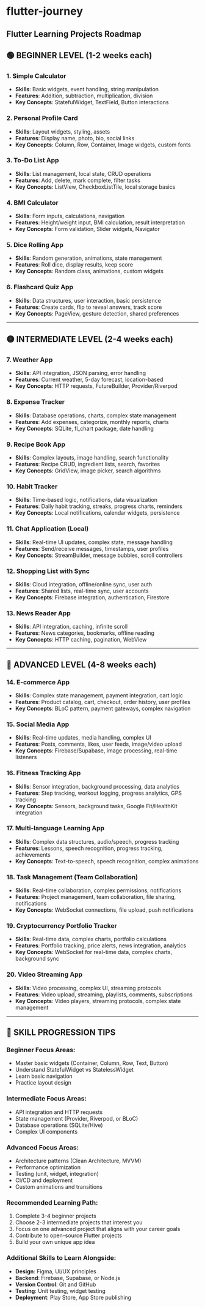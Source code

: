 # flutter-journey

## Flutter Learning Projects Roadmap

## 🟢 BEGINNER LEVEL (1-2 weeks each)

### 1. **Simple Calculator**

- **Skills**: Basic widgets, event handling, string manipulation
- **Features**: Addition, subtraction, multiplication, division
- **Key Concepts**: StatefulWidget, TextField, Button interactions

### 2. **Personal Profile Card**

- **Skills**: Layout widgets, styling, assets
- **Features**: Display name, photo, bio, social links
- **Key Concepts**: Column, Row, Container, Image widgets, custom fonts

### 3. **To-Do List App**

- **Skills**: List management, local state, CRUD operations
- **Features**: Add, delete, mark complete, filter tasks
- **Key Concepts**: ListView, CheckboxListTile, local storage basics

### 4. **BMI Calculator**

- **Skills**: Form inputs, calculations, navigation
- **Features**: Height/weight input, BMI calculation, result interpretation
- **Key Concepts**: Form validation, Slider widgets, Navigator

### 5. **Dice Rolling App**

- **Skills**: Random generation, animations, state management
- **Features**: Roll dice, display results, keep score
- **Key Concepts**: Random class, animations, custom widgets

### 6. **Flashcard Quiz App**

- **Skills**: Data structures, user interaction, basic persistence
- **Features**: Create cards, flip to reveal answers, track score
- **Key Concepts**: PageView, gesture detection, shared preferences

---

## 🟡 INTERMEDIATE LEVEL (2-4 weeks each)

### 7. **Weather App**

- **Skills**: API integration, JSON parsing, error handling
- **Features**: Current weather, 5-day forecast, location-based
- **Key Concepts**: HTTP requests, FutureBuilder, Provider/Riverpod

### 8. **Expense Tracker**

- **Skills**: Database operations, charts, complex state management
- **Features**: Add expenses, categorize, monthly reports, charts
- **Key Concepts**: SQLite, fl_chart package, date handling

### 9. **Recipe Book App**

- **Skills**: Complex layouts, image handling, search functionality
- **Features**: Recipe CRUD, ingredient lists, search, favorites
- **Key Concepts**: GridView, image picker, search algorithms

### 10. **Habit Tracker**

- **Skills**: Time-based logic, notifications, data visualization
- **Features**: Daily habit tracking, streaks, progress charts, reminders
- **Key Concepts**: Local notifications, calendar widgets, persistence

### 11. **Chat Application (Local)**

- **Skills**: Real-time UI updates, complex state, message handling
- **Features**: Send/receive messages, timestamps, user profiles
- **Key Concepts**: StreamBuilder, message bubbles, scroll controllers

### 12. **Shopping List with Sync**

- **Skills**: Cloud integration, offline/online sync, user auth
- **Features**: Shared lists, real-time sync, user accounts
- **Key Concepts**: Firebase integration, authentication, Firestore

### 13. **News Reader App**

- **Skills**: API integration, caching, infinite scroll
- **Features**: News categories, bookmarks, offline reading
- **Key Concepts**: HTTP caching, pagination, WebView

---

## 🔴 ADVANCED LEVEL (4-8 weeks each)

### 14. **E-commerce App**

- **Skills**: Complex state management, payment integration, cart logic
- **Features**: Product catalog, cart, checkout, order history, user profiles
- **Key Concepts**: BLoC pattern, payment gateways, complex navigation

### 15. **Social Media App**

- **Skills**: Real-time updates, media handling, complex UI
- **Features**: Posts, comments, likes, user feeds, image/video upload
- **Key Concepts**: Firebase/Supabase, image processing, real-time listeners

### 16. **Fitness Tracking App**

- **Skills**: Sensor integration, background processing, data analytics
- **Features**: Step tracking, workout logging, progress analytics, GPS tracking
- **Key Concepts**: Sensors, background tasks, Google Fit/HealthKit integration

### 17. **Multi-language Learning App**

- **Skills**: Complex data structures, audio/speech, progress tracking
- **Features**: Lessons, speech recognition, progress tracking, achievements
- **Key Concepts**: Text-to-speech, speech recognition, complex animations

### 18. **Task Management (Team Collaboration)**

- **Skills**: Real-time collaboration, complex permissions, notifications
- **Features**: Project management, team collaboration, file sharing, notifications
- **Key Concepts**: WebSocket connections, file upload, push notifications

### 19. **Cryptocurrency Portfolio Tracker**

- **Skills**: Real-time data, complex charts, portfolio calculations
- **Features**: Portfolio tracking, price alerts, news integration, analytics
- **Key Concepts**: WebSocket for real-time data, complex charts, background sync

### 20. **Video Streaming App**

- **Skills**: Video processing, complex UI, streaming protocols
- **Features**: Video upload, streaming, playlists, comments, subscriptions
- **Key Concepts**: Video players, streaming protocols, complex state management

---

## 🎯 SKILL PROGRESSION TIPS

### **Beginner Focus Areas:**

- Master basic widgets (Container, Column, Row, Text, Button)
- Understand StatefulWidget vs StatelessWidget
- Learn basic navigation
- Practice layout design

### **Intermediate Focus Areas:**

- API integration and HTTP requests
- State management (Provider, Riverpod, or BLoC)
- Database operations (SQLite/Hive)
- Complex UI components

### **Advanced Focus Areas:**

- Architecture patterns (Clean Architecture, MVVM)
- Performance optimization
- Testing (unit, widget, integration)
- CI/CD and deployment
- Custom animations and transitions

### **Recommended Learning Path:**

1. Complete 3-4 beginner projects
2. Choose 2-3 intermediate projects that interest you
3. Focus on one advanced project that aligns with your career goals
4. Contribute to open-source Flutter projects
5. Build your own unique app idea

### **Additional Skills to Learn Alongside:**

- **Design**: Figma, UI/UX principles
- **Backend**: Firebase, Supabase, or Node.js
- **Version Control**: Git and GitHub
- **Testing**: Unit testing, widget testing
- **Deployment**: Play Store, App Store publishing
